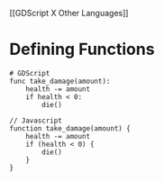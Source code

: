 [[GDScript X Other Languages]]

# Defining Functions

```
# GDScript 
func take_damage(amount):
	health -= amount
	if health < 0:
		die()
```

```
// Javascript 
function take_damage(amount) {
	health -= amount
	if (health < 0) {
		die()
	}
}
```
